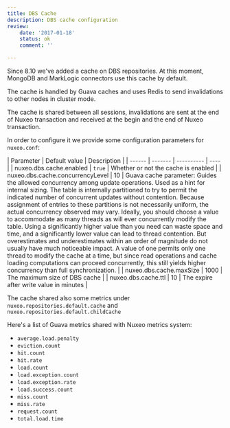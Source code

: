 ```yaml
---
title: DBS Cache
description: DBS cache configuration
review:
    date: '2017-01-18'
    status: ok
    comment: ''

---
```


Since 8.10 we've added a cache on DBS repositories. At this moment, MongoDB and MarkLogic connectors use this cache by default.

The cache is handled by Guava caches and uses Redis to send invalidations to other nodes in cluster mode.

The cache is shared between all sessions, invalidations are sent at the end of Nuxeo transaction and received at the begin and the end of Nuxeo transaction.

In order to configure it we provide some configuration parameters for `nuxeo.conf`:

| Parameter | Default value | Description |
| ------ | ------- | ---------- | ---- |
| nuxeo.dbs.cache.enabled | `true` | Whether or not the cache is enabled |
| nuxeo.dbs.cache.concurrencyLevel | 10 | Guava cache parameter: Guides the allowed concurrency among update operations. Used as a hint for internal sizing. The table is internally partitioned to try to permit the indicated number of concurrent updates without contention. Because assignment of entries to these partitions is not necessarily uniform, the actual concurrency observed may vary. Ideally, you should choose a value to accommodate as many threads as will ever concurrently modify the table. Using a significantly higher value than you need can waste space and time, and a significantly lower value can lead to thread contention. But overestimates and underestimates within an order of magnitude do not usually have much noticeable impact. A value of one permits only one thread to modify the cache at a time, but since read operations and cache loading computations can proceed concurrently, this still yields higher concurrency than full synchronization. |
| nuxeo.dbs.cache.maxSize | 1000 | The maximum size of DBS cache |
| nuxeo.dbs.cache.ttl | 10 | The expire after write value in minutes |

The cache shared also some metrics under `nuxeo.repositories.default.cache` and `nuxeo.repositories.default.childCache`

Here's a list of Guava metrics shared with Nuxeo metrics system:
  * `average.load.penalty`
  * `eviction.count`
  * `hit.count`
  * `hit.rate`
  * `load.count`
  * `load.exception.count`
  * `load.exception.rate`
  * `load.success.count`
  * `miss.count`
  * `miss.rate`
  * `request.count`
  * `total.load.time`
